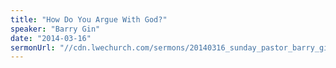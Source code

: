 ```yaml
---
title: "How Do You Argue With God?"
speaker: "Barry Gin"
date: "2014-03-16"
sermonUrl: "//cdn.lwechurch.com/sermons/20140316_sunday_pastor_barry_gin_how_do_argue_with_god.mp3"
---
```

